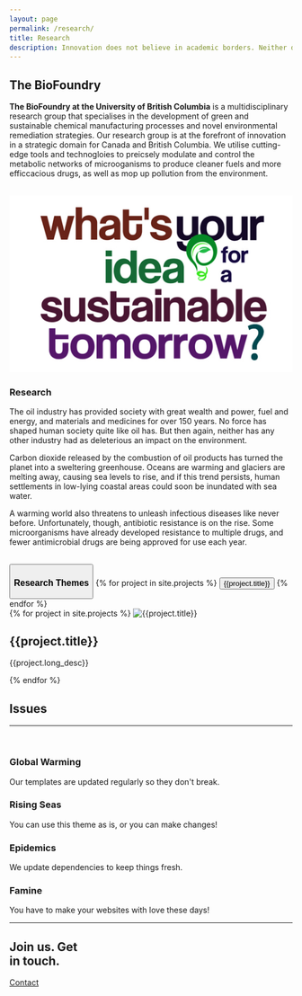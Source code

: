 ```yaml
---
layout: page
permalink: /research/
title: Research
description: Innovation does not believe in academic borders. Neither do we! We use insights and methodologies from a variety of scientific and technological domains to meet our objectives.
---
```


<section id="why">
    <div class="container">
        <div class="row">
            <div class="col-lg-8 col-md-12 text-left">
                <h2 id = "main-space"><b>The BioFoundry</b></h2>
                <p><b>The BioFoundry at the University of British Columbia</b> is a multidisciplinary research group that specialises in the development of green and sustainable chemical manufacturing processes and novel environmental remediation strategies. Our research group is at the forefront of innovation in a strategic domain for Canada and British Columbia. We utilise cutting-edge tools and technogloies to preicsely modulate and control the metabolic networks of microoganisms to produce cleaner fuels and more efficcacious drugs, as well as mop up pollution from the environment.</p>
                <br>
            </div>
            <div class="col-lg-4 col-md-12 text-left">
                <img class="img-responsive" src="/img/sustainable-ideas.jpg">
            </div>
            <div class="col-lg-8 col-md-8 text-left">
                <div id="responsive">
                    <h3>Research</h3>
                    <p>The oil industry has provided society with great wealth and power, fuel and energy, and materials and medicines for over 150 years. No force has shaped human society quite like oil has. But then again, neither has any other industry had as deleterious an impact on the environment.</p>
                    <p>Carbon dioxide released by the combustion of oil products has turned the planet into a sweltering greenhouse. Oceans are warming and glaciers are melting away, causing sea levels to rise, and if this trend persists, human settlements in low-lying coastal areas could soon be inundated with sea water.</p>
                    <p>A warming world also threatens to unleash infectious diseases like never before. Unfortunately, though, antibiotic resistance is on the rise. Some microorganisms have already developed resistance to multiple drugs, and fewer antimicrobial drugs are being approved for use each year.</p>
                </div>
            </div>
            <div class="col-lg-4 col-md-4 text-left">
                <br>
                <div class="list-group research-large">
                    <button  type="button" class="list-group-item" onclick="loadData('<h3>Research</h3>                    <p>The oil industry has provided society with great wealth and power, fuel and energy, and materials and medicines for over 150 years. No force has shaped human society quite like oil has. But then again, neither has any other industry had as deleterious an impact on the environment.</p>                    <p>Carbon dioxide released by the combustion of oil products has turned the planet into a sweltering greenhouse. Oceans are warming and glaciers are melting away, causing sea levels to rise, and if this trend persists, human settlements in low-lying coastal areas could soon be inundated with sea water.</p>                   <p>A warming world also threatens to unleash infectious diseases like never before. Unfortunately, though, antibiotic resistance is on the rise. Some microorganisms have already developed resistance to multiple drugs, and fewer antimicrobial drugs are being approved for use each year.</p>')" ><h3 ><b>Research Themes</b></h3>
                    </button>
                    <!-- <button type="button" class="list-group-item" onclick="loadData('{{site.projects[0].title}}')" >The Next Generation of Biofuels</button>
                    <button type="button" class="list-group-item">Better Chemistry for Synthesis of Better Drugs</button>
                    <button type="button" class="list-group-item">Biocatalysis for the Biorefinery</button>
                    <button type="button" class="list-group-item">Drug Delivery &amp; Formulations</button>
                    <button type="button" class="list-group-item">Fighting Malaria with Synthetic Biology</button>
                    <button type="button"  class="list-group-item" id= "Neuroengineering"> Neuroengineering </button>
                    <button type="button" id="Biomanufacturing" class="list-group-item">Advanced Biomanufacturing</button>
                    <button type="button" class="list-group-item">Environmental Stewardship &amp; Bioremediation</button>    -->
                    {% for project in site.projects %}
                      <button type="button" class="list-group-item" onclick="loadData('{{project.long_desc}}')" >{{project.title}}</button>
                    {% endfor %}
                </div>
            </div>            
        </div>
    </div>
    <div class="research-small">
        <div class="container">
            {% for project in site.projects %}
                <img src="{{project.front_image}}" class="img-responsive" alt="{{project.title}}" max-width="100%">
                <h1>{{project.title}}</h1>
                <p>{{project.long_desc}}</p>
            {% endfor %}
        </div>
    </div>
</section>

<section id="why">
<div class="container">
    <div class="row">
        <div class="col-lg-12 text-center">
            <h1><b>Issues</b></h1>
            <hr />
            <br>
        </div>
    </div>
</div>

<div class="container">
    <div class="row">
        <div class="col-lg-3 col-md-6 text-center">
            <div class="service-box" id= "bioFuels">
                <i class="fa fa-4x fa-bolt wow bounceIn text-primary"></i>
                <h3>Global Warming</h3>
                <p class="text-muted">Our templates are updated regularly so they don't break.</p>
            </div>
        </div>
        <div class="col-lg-3 col-md-6 text-center">
            <div class="service-box" >
                <i class="fa fa-4x fa-life-ring wow bounceIn text-primary" data-wow-delay=".1s"></i>
                <h3>Rising Seas</h3>
                <p class="text-muted">You can use this theme as is, or you can make changes!</p>
            </div>
        </div>
        <div class="col-lg-3 col-md-6 text-center">
            <div class="service-box">
                <i class="fa fa-4x fa-medkit wow bounceIn text-primary" data-wow-delay=".2s"></i>
                <h3>Epidemics</h3>
                <p class="text-muted">We update dependencies to keep things fresh.</p>
            </div>
        </div>
        <div class="col-lg-3 col-md-6 text-center">
            <div class="service-box">
                <i class="fa fa-4x fa-cutlery wow bounceIn text-primary" data-wow-delay=".3s"></i>
                <h3>Famine</h3>
                <p class="text-muted">You have to make your websites with love these days!</p>
            </div>
        </div>
        <hr />
    </div>
</div>
</section>

<section class="cta">
    <div class="cta-content">
        <div class="container">
            <h2>Join us. Get<br>in touch.</h2>
            <a href="/contact" class="btn btn-outline btn-xl page-scroll">Contact</a>
        </div>
    </div>
    <div class="overlay"></div>
</section>



<script type="text/javascript">
    var para = document.getElementById('responsive');
    
    function loadData (data){
        console.log(typeof(data));
        console.log(data);
        para.innerHTML = data;
        para.style.fontSize = "18px";
    }

</script>